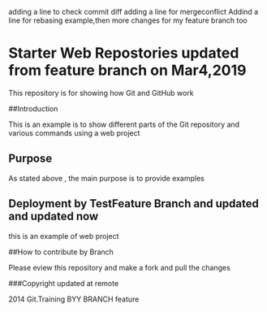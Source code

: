 adding a line to check commit diff
adding a line for mergeconflict
Addind a line for rebasing example,then more changes for my feature branch too
# Starter Web Repostories updated from feature branch on Mar4,2019

This repository is for showing how Git and GitHub work

##Introduction

This is an example is to show different parts of the Git repository and various commands using a web project

## Purpose

As stated above , the main purpose is to provide examples

## Deployment by TestFeature Branch and updated and updated now

this is an example of web project 

##How to contribute by Branch


Please eview this repository and make a fork and pull the changes


###Copyright updated at remote

2014 Git.Training BYY BRANCH feature

